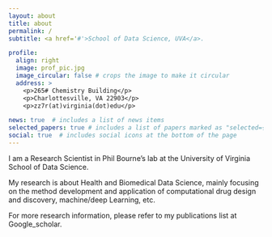 ```yaml
---
layout: about
title: about
permalink: /
subtitle: <a href='#'>School of Data Science, UVA</a>.

profile:
  align: right
  image: prof_pic.jpg
  image_circular: false # crops the image to make it circular
  address: >
    <p>265# Chemistry Building</p>
    <p>Charlottesville, VA 22903</p>
    <p>zz7r(at)virginia(dot)edu</p>

news: true  # includes a list of news items
selected_papers: true # includes a list of papers marked as "selected={true}"
social: true  # includes social icons at the bottom of the page
---
```


I am a Research Scientist in Phil Bourne’s lab at the University of Virginia School of Data Science.

My research is about Health and Biomedical Data Science, mainly focusing on the method development and application of computational drug design and discovery, machine/deep Learning, etc.

For more research information, please refer to my publications list at Google_scholar.
